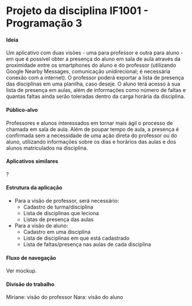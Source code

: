 # Projeto da disciplina IF1001 - Programação 3

#### Ideia 
Um aplicativo com duas visões - uma para professor e outra para aluno - em que é possível obter a presença do aluno em sala de aula através da proximidade entre os smartphones do aluno e do professor (utilizando Google Nearby Messages, comunicação unidirecional; é necessária conexão com a internet). O professor poderá exportar a lista de presença das disciplinas em uma planilha, caso deseje. O aluno terá acesso à sua lista de presença em aulas, além de informações como número de faltas e quantas faltas ainda serão toleradas dentro da carga horária da disciplina.

#### Público-alvo
Professores e alunos interessados em tornar mais ágil o processo de chamada em sala de aula. Além de poupar tempo de aula, a presença é confirmada sem a necessidade de uma ação direta do professor ou do aluno, utilizando informações sobre os dias e horários das aulas e dos alunos matriculados na disciplina.

#### Aplicativos similares
?

#### Estrutura da aplicação
 - Para a visão de professor, será necessário:
    - Cadastro de turma/disciplina
    - Lista de disciplinas que leciona
    - Listas de presença das aulas
 - Para a visão de aluno:
    - Cadastro em uma disciplina
    - Lista de disciplinas em que está cadastrado
    - Lista de faltas/presença nas aulas de cada disciplina

#### Fluxo de navegação
Ver mockup.

#### Divisão do trabalho
Miriane: visão do professor
Nara: visão do aluno

